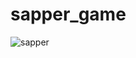 # sapper_game
![sapper](https://user-images.githubusercontent.com/59046325/139238615-d51cbcfd-b911-4061-9988-928c2c84f6f9.png)
